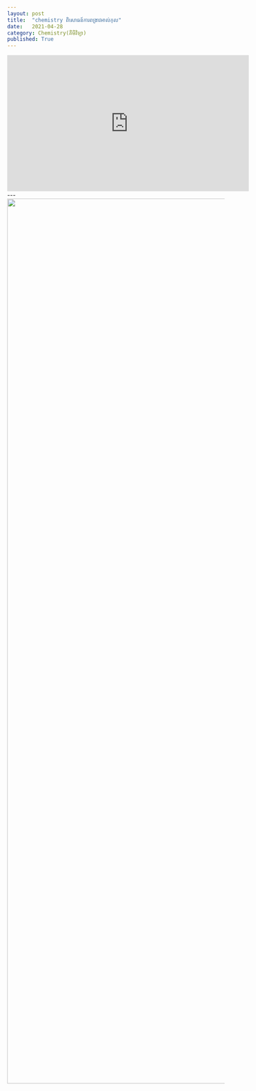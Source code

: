 ```yaml
---
layout: post
title:  "chemistry ពិសោធន៍ការពង្រាវអាល់កុល"
date:   2021-04-28
category: Chemistry(គីមីវិទ្យា)
published: True
---
```

<iframe width="560" height="315" src="https://www.youtube.com/embed/8w2vzyDUFRI" title="YouTube video player" frameborder="0" allow="accelerometer; autoplay; clipboard-write; encrypted-media; gyroscope; picture-in-picture" allowfullscreen></iframe>
---
<img src="https://i.ibb.co/25KF6K9/photo-2021-07-31-12-44-34.jpg" style="width: 2000px; height: 2048px;">
